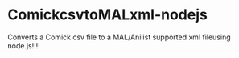 # ComickcsvtoMALxml-nodejs
Converts a Comick csv file to a MAL/Anilist supported xml fileusing node.js!!!!
